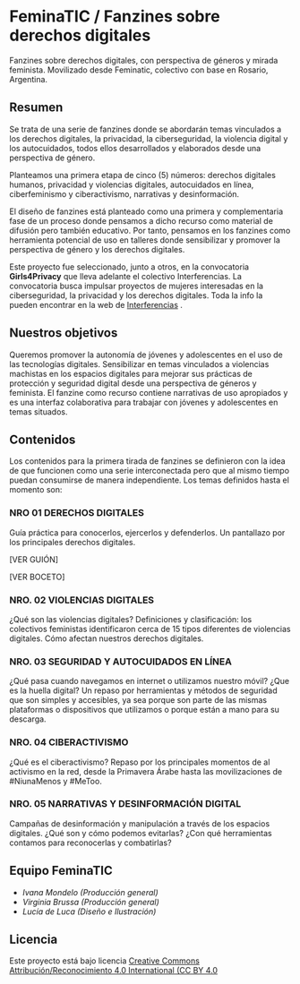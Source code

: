 # FeminaTIC / Fanzines sobre derechos digitales
Fanzines sobre derechos digitales, con perspectiva de géneros y mirada feminista. Movilizado desde Feminatic, colectivo con base en Rosario, Argentina.

## Resumen
Se trata de una serie de fanzines donde se abordarán temas vinculados a los derechos digitales, la privacidad, la ciberseguridad, la violencia digital y los autocuidados, todos ellos desarrollados y elaborados desde una perspectiva de género.

Planteamos una primera etapa de cinco (5) números: derechos digitales humanos, privacidad y violencias digitales, autocuidados en línea, ciberfeminismo y ciberactivismo, narrativas y desinformación.

El diseño de fanzines está planteado como una primera y complementaria  fase de un proceso donde pensamos a dicho recurso como material de difusión pero también educativo. Por tanto, pensamos en los fanzines como herramienta potencial de uso en talleres donde sensibilizar y promover la perspectiva de género y los derechos digitales.

Este proyecto fue seleccionado, junto a otros, en la convocatoria **Girls4Privacy** que lleva adelante el colectivo Interferencias. La convocatoria busca impulsar proyectos de mujeres interesadas en la ciberseguridad, la privacidad y los derechos digitales. Toda la info la pueden encontrar en la web de [Interferencias](https://interferencias.tech/g4p)
. 

## Nuestros objetivos
Queremos promover la autonomía de jóvenes y adolescentes en el uso de las tecnologías digitales. Sensibilizar en temas vinculados a violencias machistas en los espacios digitales para mejorar sus prácticas de protección y seguridad digital desde una perspectiva de géneros y feminista. El fanzine como recurso contiene narrativas de uso apropiados y es una interfaz colaborativa para trabajar con jóvenes y adolescentes en temas situados.

## Contenidos
Los contenidos para la primera tirada de fanzines se definieron con la idea de que funcionen como una serie interconectada pero que al mismo tiempo puedan consumirse de manera independiente. Los temas definidos hasta el momento son:

### NRO 01 DERECHOS DIGITALES
Guía práctica para conocerlos, ejercerlos y defenderlos. Un pantallazo por los principales derechos digitales.

[VER GUIÓN]

[VER BOCETO]

### NRO. 02 VIOLENCIAS DIGITALES
¿Qué son las violencias digitales? Definiciones y clasificación: los colectivos feministas identificaron cerca de 15 tipos diferentes de violencias digitales. Cómo afectan nuestros derechos digitales.

### NRO. 03 SEGURIDAD Y AUTOCUIDADOS EN LÍNEA
¿Qué pasa cuando navegamos en internet o utilizamos nuestro móvil? ¿Que es la huella digital? Un repaso por herramientas y métodos de seguridad que son simples y accesibles, ya sea porque son parte de las mismas plataformas o dispositivos que utilizamos o porque están a mano para su descarga.

### NRO. 04 CIBERACTIVISMO
¿Qué es el ciberactivismo? Repaso por los principales momentos de al activismo en la red, desde la Primavera Árabe hasta las movilizaciones de #NiunaMenos y #MeToo.

### NRO. 05 NARRATIVAS Y DESINFORMACIÓN DIGITAL 
Campañas de desinformación y manipulación a través de los espacios digitales. ¿Qué son y cómo podemos evitarlas? ¿Con qué herramientas contamos para reconocerlas y combatirlas?


## Equipo FeminaTIC
- *Ivana Mondelo (Producción general)*
- *Virginia Brussa (Producción general)*
- *Lucía de Luca (Diseño e Ilustración)*

## Licencia
Este proyecto está bajo licencia [Creative Commons Attribución/Reconocimiento 4.0 International (CC BY 4.0](LICENSE.md)

